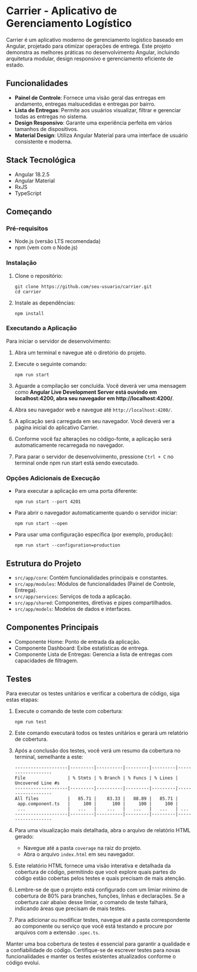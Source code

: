 # Carrier - Aplicativo de Gerenciamento Logístico

Carrier é um aplicativo moderno de gerenciamento logístico baseado em Angular, projetado para otimizar operações de entrega. Este projeto demonstra as melhores práticas no desenvolvimento Angular, incluindo arquitetura modular, design responsivo e gerenciamento eficiente de estado.

## Funcionalidades

- **Painel de Controle**: Fornece uma visão geral das entregas em andamento, entregas malsucedidas e entregas por bairro.
- **Lista de Entregas**: Permite aos usuários visualizar, filtrar e gerenciar todas as entregas no sistema.
- **Design Responsivo**: Garante uma experiência perfeita em vários tamanhos de dispositivos.
- **Material Design**: Utiliza Angular Material para uma interface de usuário consistente e moderna.

## Stack Tecnológica

- Angular 18.2.5
- Angular Material
- RxJS
- TypeScript

## Começando

### Pré-requisitos

- Node.js (versão LTS recomendada)
- npm (vem com o Node.js)

### Instalação

1. Clone o repositório:
   ```
   git clone https://github.com/seu-usuario/carrier.git
   cd carrier
   ```

2. Instale as dependências:
   ```
   npm install
   ```

### Executando a Aplicação

Para iniciar o servidor de desenvolvimento:

1. Abra um terminal e navegue até o diretório do projeto.

2. Execute o seguinte comando:
   ```
   npm run start
   ```

3. Aguarde a compilação ser concluída. Você deverá ver uma mensagem como **Angular Live Development Server está ouvindo em localhost:4200, abra seu navegador em http://localhost:4200/**.

4. Abra seu navegador web e navegue até `http://localhost:4200/`.

5. A aplicação será carregada em seu navegador. Você deverá ver a página inicial do aplicativo Carrier.

6. Conforme você faz alterações no código-fonte, a aplicação será automaticamente recarregada no navegador.

7. Para parar o servidor de desenvolvimento, pressione `Ctrl + C` no terminal onde npm run start está sendo executado.

### Opções Adicionais de Execução

- Para executar a aplicação em uma porta diferente:
  ```
  npm run start --port 4201
  ```

- Para abrir o navegador automaticamente quando o servidor iniciar:
  ```
  npm run start --open
  ```

- Para usar uma configuração específica (por exemplo, produção):
  ```
  npm run start --configuration=production
  ```

## Estrutura do Projeto

- `src/app/core`: Contém funcionalidades principais e constantes.
- `src/app/modules`: Módulos de funcionalidades (Painel de Controle, Entrega).
- `src/app/services`: Serviços de toda a aplicação.
- `src/app/shared`: Componentes, diretivas e pipes compartilhados.
- `src/app/models`: Modelos de dados e interfaces.

## Componentes Principais

- Componente Home: Ponto de entrada da aplicação.
- Componente Dashboard: Exibe estatísticas de entrega.
- Componente Lista de Entregas: Gerencia a lista de entregas com capacidades de filtragem.

## Testes

Para executar os testes unitários e verificar a cobertura de código, siga estas etapas:

1. Execute o comando de teste com cobertura:
   ```
   npm run test
   ```

2. Este comando executará todos os testes unitários e gerará um relatório de cobertura.

3. Após a conclusão dos testes, você verá um resumo da cobertura no terminal, semelhante a este:
   ```
   --------------------|---------|----------|---------|---------|-------------------
   File                | % Stmts | % Branch | % Funcs | % Lines | Uncovered Line #s 
   --------------------|---------|----------|---------|---------|-------------------
   All files           |   85.71 |    83.33 |   88.89 |   85.71 |                   
    app.component.ts   |     100 |      100 |     100 |     100 |                   
    ...                |   ...   |    ...   |   ...   |   ...   | ...
   --------------------|---------|----------|---------|---------|-------------------
   ```

4. Para uma visualização mais detalhada, abra o arquivo de relatório HTML gerado:
   - Navegue até a pasta `coverage` na raiz do projeto.
   - Abra o arquivo `index.html` em seu navegador.

5. Este relatório HTML fornece uma visão interativa e detalhada da cobertura de código, permitindo que você explore quais partes do código estão cobertas pelos testes e quais precisam de mais atenção.

6. Lembre-se de que o projeto está configurado com um limiar mínimo de cobertura de 80% para branches, funções, linhas e declarações. Se a cobertura cair abaixo desse limiar, o comando de teste falhará, indicando áreas que precisam de mais testes.

7. Para adicionar ou modificar testes, navegue até a pasta correspondente ao componente ou serviço que você está testando e procure por arquivos com a extensão `.spec.ts`.

Manter uma boa cobertura de testes é essencial para garantir a qualidade e a confiabilidade do código. Certifique-se de escrever testes para novas funcionalidades e manter os testes existentes atualizados conforme o código evolui.

